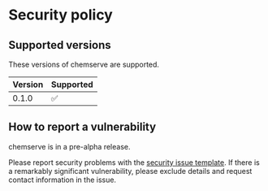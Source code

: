 # Security policy

## Supported versions

These versions of chemserve are supported.

| Version | Supported          |
| ------- | ------------------ |
| 0.1.0   | :white_check_mark: |


## How to report a vulnerability

chemserve is in a pre-alpha release.

Please report security problems with the
[security issue template](https://github.com/dmyersturnbull/chemserve/issues/new?labels=kind%3A+security+%F0%9F%94%92&template=security.md).
If there is a remarkably significant vulnerability, please exclude details and request contact information in the issue.
